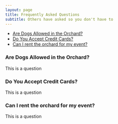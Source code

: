 ```yaml
---
layout: page
title: Frequently Asked Questions
subtitle: Others have asked so you don't have to
---
```

- [Are Dogs Allowed in the Orchard?](#are-dogs-allowed-in-the-orchard)
- [Do You Accept Credit Cards?](#do-you-accept-credit-cards)
- [Can I rent the orchard for my event?](#can-i-rent-the-orchard-for-my-event)


### Are Dogs Allowed in the Orchard?
This is a question

### Do You Accept Credit Cards?
This is a question

### Can I rent the orchard for my event?
This is a question